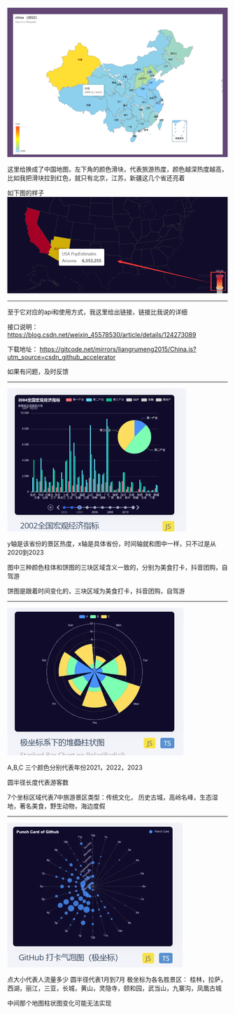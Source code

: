 

![](./images/26.png)

这里给换成了中国地图，左下角的颜色滑块，代表旅游热度，颜色越深热度越高，比如我把滑块拉到红色，就只有北京，江苏，新疆这几个省还亮着

如下图的样子
![](./images/27.png)
***
至于它对应的api和使用方式，我这里给出链接，链接比我说的详细

接口说明：
https://blog.csdn.net/weixin_45578530/article/details/124273089

下载地址：
https://gitcode.net/mirrors/liangrumeng2015/China.js?utm_source=csdn_github_accelerator

如果有问题，及时反馈
***
![](./images/8.png)

y轴是该省份的景区热度，x轴是具体省份，时间轴就和图中一样，只不过是从2020到2023

图中三种颜色柱体和饼图的三块区域含义一致的，分别为美食打卡，抖音团购，自驾游

饼图是跟着时间变化的，三块区域为美食打卡，抖音团购，自驾游

***

![](./images/9.png)

A,B,C 三个颜色分别代表年份2021，2022，2023

圆半径长度代表游客数

7个坐标区域代表7中旅游景区类型：传统文化， 历史古城，高岭名峰，生态湿地，著名美食，野生动物，海边度假

***
![](./images/10.png)

点大小代表人流量多少
圆半径代表1月到7月
极坐标为各名胜景区：
桂林，拉萨，西湖，丽江，三亚，长城，黄山，灵隐寺，颐和园，武当山，九寨沟，凤凰古城


中间那个地图柱状图变化可能无法实现

